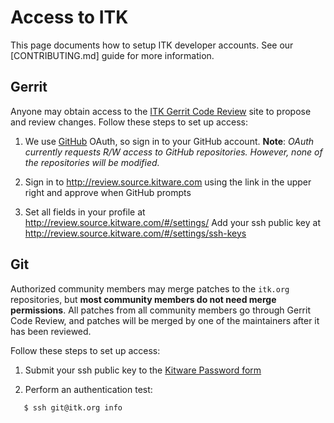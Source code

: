 Access to ITK
=============

This page documents how to setup ITK developer accounts. See our
[CONTRIBUTING.md] guide for more information.

Gerrit
------

Anyone may obtain access to the [ITK Gerrit Code Review] site to propose and
review changes. Follow these steps to set up access:

1. We use [GitHub] OAuth, so sign in to your GitHub account.
   **Note**: *OAuth currently requests R/W access to GitHub repositories.
   However, none of the repositories will be modified.*

2. Sign in to http://review.source.kitware.com using the link in the upper
   right and approve when GitHub prompts

3. Set all fields in your profile at http://review.source.kitware.com/#/settings/
   Add your ssh public key at http://review.source.kitware.com/#/settings/ssh-keys


Git
---

Authorized community members may merge patches to the `itk.org` repositories,
but **most community members do not need merge permissions**. All patches from
all community members go through Gerrit Code Review, and patches will be merged
by one of the maintainers after it has been reviewed.

Follow these steps to set up access:

1. Submit your ssh public key to the
   [Kitware Password form](https://www.kitware.com/Admin/SendPassword.cgi)

2. Perform an authentication test:

```sh
   $ ssh git@itk.org info
```


[ITK Gerrit Code Review]: http://review.source.kitware.com/p/ITK

[Git]: http://git-scm.com
[GitHub]: https://github.com/
